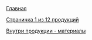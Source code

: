 <p><a href="https://lia5.github.io/2018-02-plitka/app/">Главная</a></p>
<p><a href="https://lia5.github.io/2018-02-plitka/app/">Страничка 1 из 12 продукций</a></p>
<p><a href="https://lia5.github.io/2018-02-plitka/app/">Внутри продукции - материалы</a></p>
